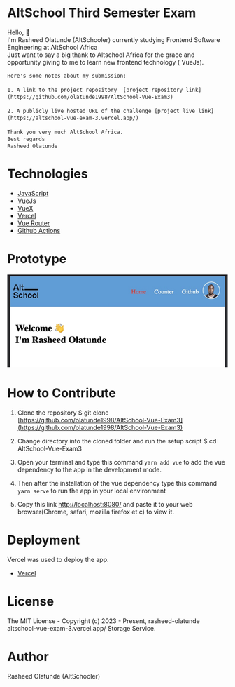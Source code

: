 # AltSchool Third Semester Exam

Hello, 👋 \
I'm Rasheed Olatunde (AltSchooler) currently studying Frontend Software Engineering at AltSchool Africa\
Just want to say a big thank to Altschool Africa  for the grace and opportunity giving to me to learn new frontend technology ( VueJs).
```
Here's some notes about my submission:

1. A link to the project repository  [project repository link](https://github.com/olatunde1998/AltSchool-Vue-Exam3)

2. A publicly live hosted URL of the challenge [project live link](https://altschool-vue-exam-3.vercel.app/)  

Thank you very much AltSchool Africa.
Best regards
Rasheed Olatunde

```
# Technologies 

 + [JavaScript](https://javascript.info/) 
 + [VueJs](https://vuejs.org/) 
 + [VueX](https://vuex.vuejs.org/)
 + [Vercel](https://vercel.com/dashboard) 
 + [Vue Router](https://router.vuejs.org/) 
 + [Github Actions](https://docs.github.com/en/actions/) 

# Prototype
![Minion](/src/assets/project-img.jpeg)
 
# How to Contribute

1. Clone the repository 
$ git clone [https://github.com/olatunde1998/AltSchool-Vue-Exam3](https://github.com/olatunde1998/AltSchool-Vue-Exam3)

2. Change directory into the cloned folder and run the setup script
$ cd AltSchool-Vue-Exam3

3. Open your terminal and type this command `yarn add vue` to add the vue dependency to the app in the development mode.

4. Then after the installation of the vue dependency type this command  `yarn serve` to run the app in your local environment 

5. Copy this link [http://localhost:8080/](http://localhost:8080/) and paste it to your web browser(Chrome, safari, mozilla firefox et.c) to view it.


# Deployment
Vercel was used to deploy the app. 
 + [Vercel](https://vercel.com/dashboard)

# License
The MIT License - Copyright (c) 2023 - Present, rasheed-olatunde altschool-vue-exam-3.vercel.app/  Storage Service.

# Author
Rasheed Olatunde (AltSchooler)
